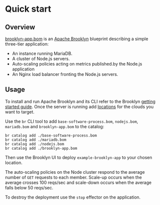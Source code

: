 # Quick start

## Overview

[brooklyn-app.bom](brooklyn-app.bom) is an [Apache Brooklyn](https://brooklyn.apache.org/) 
blueprint describing a simple three-tier application:
* An instance running MariaDB.
* A cluster of Node.js servers.
* Auto-scaling policies acting on metrics published.by the Node.js application
* An Nginx load balancer fronting the Node.js servers.


## Usage

To install and run Apache Brooklyn and its CLI refer to the Brooklyn
[getting started guide](https://brooklyn.apache.org/v/latest/start/running.html).
Once the server is running add [locations](https://brooklyn.apache.org/v/latest/start/blueprints.html#locations)
for the clouds you want to target.

Use the `br` CLI tool to add `base-software-process.bom`, `nodejs.bom`, `mariadb.bom`
and `brooklyn-app.bom` to the catalog:

```
br catalog add ./base-software-process.bom
br catalog add ./mariadb.bom
br catalog add ./nodejs.bom
br catalog add ./brooklyn-app.bom
```

Then use the Brooklyn UI to deploy `example-brooklyn-app` to your chosen location.

The auto-scaling policies on the Node cluster respond to the average number of `GET` requests to each
member. Scale-up occurs when the average crosses 100 reqs/sec and scale-down occurs when the average
falls below 50 reqs/sec.

To destroy the deployment use the `stop` effector on the application.
